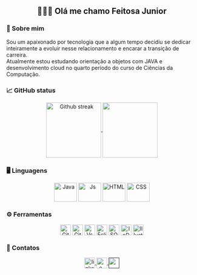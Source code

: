 ## <div align=center >🙋🏻‍♀️ Olá me chamo Feitosa Junior</div>

### 📌 Sobre mim

Sou um apaixonado por tecnologia que a algum tempo decidiu se dedicar inteiramente a evoluir nesse relacionamento e encarar a transição de carreira.<br>
Atualmente estou estudando orientação a objetos com JAVA e desenvolvimento cloud no quarto período do curso de Ciências da Computação. 

### 📈 GitHub status

<div align=center>
  <a href="https://github.com/feitosajr1">
    <img height="145" align="center" src="https://streak-stats.demolab.com?user=feitosajr1&dates=ffffff&theme=react&date_format=j%20M%5B%20Y%5D&hide_border=true" alt="Github streak" />
  </a>
  <a href="https://github.com/feitosajr1">
    <img height=145 align="center" src="https://github-readme-stats.vercel.app/api/top-langs/?username=feitosajr1&layout=compact&size_weight=0.5&theme=react&hide_border=true&show_icons&include_all_commits=true&count_private=true"/>
  </a>
</div>

### 🖥️ Linguagens

<div align="center">
  <img align="center" alt="Java" height="50" width="60" src="https://skillicons.dev/icons?i=java">
  <img align="center" alt="Js" height="50" width="60" src="https://skillicons.dev/icons?i=js">
  <img align="center" alt="HTML" height="50" width="60" src="https://skillicons.dev/icons?i=html">
  <img align="center" alt="CSS" height="50" width="60" src="https://skillicons.dev/icons?i=css">
</div>

### ⚙️ Ferramentas

<div align="center">
  <img align="center" alt="Git" height="28" src="https://img.shields.io/badge/GIT-E44C30?style=for-the-badge&logo=git&logoColor=white">
  <img align="center" alt="GitHub" height="28" src="https://img.shields.io/badge/GitHub-100000?style=for-the-badge&logo=github&logoColor=white">
  <img align="center" alt="Vscode" height="28" src="https://img.shields.io/badge/Visual_Studio_Code-0078D4?style=for-the-badge&logo=visual%20studio%20code&logoColor=white">
  <img align="center" alt="Eclipse" height="28" src="https://img.shields.io/badge/Eclipse-2C2255?style=for-the-badge&logo=eclipse&logoColor=white">
  <img align="center" alt="SQLserver" height="28" src="https://img.shields.io/badge/Microsoft_SQL_Server-CC2927?style=for-the-badge&logo=microsoft-sql-server&logoColor=white">
  <!--<img align="center" alt="Postgresql" height="28" src="https://img.shields.io/badge/PostgreSQL-316192?style=for-the-badge&logo=postgresql&logoColor=white">-->
  <img align="center" alt="InDesign" height="28" src="https://img.shields.io/badge/Adobe%20InDesign-FF3366?style=for-the-badge&logo=Adobe%20InDesign&logoColor=white">
  <img align="center" alt="Illustrator" height="28" src="https://img.shields.io/badge/Adobe%20Illustrator-FF9A00?style=for-the-badge&logo=adobe%20illustrator&logoColor=white">
  <!-- <img align="center" alt="Lightroom" height="28" src="https://img.shields.io/badge/Adobe%20Lightroom-31A8FF?style=for-the-badge&logo=Adobe%20Lightroom&logoColor=white"> -->
  <!-- <img align="center" alt="Photoshop" height="28" src="https://img.shields.io/badge/Adobe%20Photoshop-31A8FF?style=for-the-badge&logo=Adobe%20Photoshop&logoColor=black"> -->
</div>

### 📜 Contatos

<div align = "center">
  <a href="https://www.linkedin.com/in/feitosa-junior-668ba0257/">
    <img align="center" alt="linkedin" height="28" src="https://custom-icon-badges.demolab.com/badge/-LinkedIn-0A66C2?style=for-the-badge&logo=linkedin">
  </a>
  <a href="mailto:juniorfeito2016@gmail.com">
    <img align="center" alt="e-mail" height="28" src="https://custom-icon-badges.demolab.com/badge/-Email-7E4798?style=for-the-badge&logo=mail.ru&logoColor=white">
  </a>
  <a href="">
    <img align="center" alt="" height="28" src="">
  </a>
  
</div>
